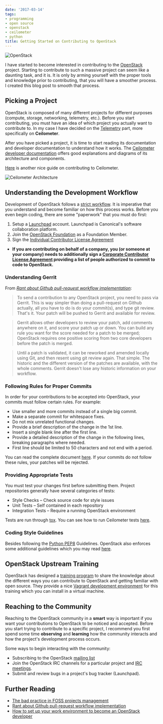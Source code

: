 ```yaml
---
date: '2017-03-14'
tags:
- programming
- open source
- openstack
- ceilometer
- python
title: Getting Started on Contributing to OpenStack
---
```


![OpenStack](http://seeklogo.com/images/O/openstack-logo-4A37C6FB5B-seeklogo.com.png)

I have started to become interested in contributing to the [OpenStack](https://www.openstack.org/) project. Starting to contribute to such a massive project can seem like a daunting task, and it is. It is only by arming yourself with the proper tools and knowledge prior to contributing, that you will have a smoother process. I created this blog post to smooth that process.

## Picking a Project

OpenStack is composed of many different projects for different purposes (compute, storage, networking, telemetry, etc.). Before you start contributing, you must have an idea of which project you actually want to contribute to. In my case I have decided on the [Telemetry](https://wiki.openstack.org/wiki/Telemetry) part, more specifically on **Ceilometer**.

After you have picked a project, it is time to start reading its documentation and developer documentation to understand how it works. The [Ceilometer developer documentation](https://docs.openstack.org/developer/ceilometer/) offers good explanations and diagrams of its architecture and components.

[Here](https://wiki.openstack.org/wiki/Ceilometer/Contributing) is another nice guide on contributing to Ceilometer.

<!--more-->

![Ceilometer Architecture](https://docs.openstack.org/developer/ceilometer/_images/ceilo-arch.png)

## Understanding the Development Workflow

Development of OpenStack follows a [strict workflow](https://docs.openstack.org/infra/manual/developers.html). It is imperative that you understand and become familiar on how this process works. Before you even begin coding, there are some "paperwork" that you must do first:

1. Setup a [Launchpad](https://launchpad.net/) account. Launchpad is Canonical's software collaboration platform.
2. Join the [OpenStack Foundation](https://www.openstack.org/join/) as a Foundation Member.
3. Sign the [Individual Contributor License Agreement](https://review.openstack.org/#/settings/agreements)
  - **If you are contributing on behalf of a company, you (or someone at your company) needs to additionally sign a [Corporate Contributor License Agreement](https://secure.echosign.com/public/hostedForm?formid=56JUVGT95E78X5) providing a list of people authorized to commit to code to OpenStack.**

### Understanding Gerrit

From *[Rant about Github pull-request workflow implementation](https://julien.danjou.info/blog/2013/rant-about-github-pull-request-workflow-implementation)*:

> To send a contribution to any OpenStack project, you need to pass via Gerrit. This is way simpler than doing a pull-request on Github actually, all you have to do is do your commit(s), and type git review. That's it. Your patch will be pushed to Gerrit and available for review.

>  Gerrit allows other developers to review your patch, add comments anywhere on it, and score your patch up or down. You can build any rule you want for the score needed for a patch to be merged; OpenStack requires one positive scoring from two core developers before the patch is merged.

>  Until a patch is validated, it can be reworked and amended locally using Git, and then resent using git review again. That simple. The historic and the different version of the patches are available, with the whole comments. Gerrit doesn't lose any historic information on your workflow.

### Following Rules for Proper Commits

In order for your contributions to be accepted into OpenStack, your commits must follow certain rules. For example:

- Use smaller and more commits instead of a single big commit.
- Make a separate commit for whitespace fixes.
- Do not mix unrelated functional changes.
- Provide a brief description of the change in the 1st line.
- Insert a single blank line after the first line.
- Provide a detailed description of the change in the following lines, breaking paragraphs where needed.
- First line should be limited to 50 characters and not end with a period.

You can read the complete document [here](https://wiki.openstack.org/wiki/GitCommitMessages). If your commits do not follow these rules, your patches will be rejected.

### Providing Appropriate Tests

You must test your changes first before submitting them. Project repositories generally have several categories of tests:

- Style Checks – Check source code for style issues
- Unit Tests – Self contained in each repository
- Integration Tests – Require a running OpenStack environment

Tests are run through [tox](http://tox.testrun.org/latest/). You can see how to run Ceilometer tests [here](https://docs.openstack.org/developer/ceilometer/testing.html).

### Coding Style Guidelines

Besides following the [Python PEP8](http://www.python.org/dev/peps/pep-0008/) Guidelines. OpenStack also enforces some additional guidelines which you may read [here](https://docs.openstack.org/developer/hacking/).

## OpenStack Upstream Training

OpenStack has designed a [training program](https://docs.openstack.org/upstream-training/) to share the knowledge about the different ways you can contribute to OpenStack and getting familiar with open source. They provide a nice [Vagrant development environment](https://github.com/kmARC/openstack-training-virtual-environment/) for this training which you can install in a virtual machine.

## Reaching to the Community

Reaching to the OpenStack community in a **smart** way is important if you want your contributions to OpenStack to be noticed and accepted. Before you start trying to contribute to a specific project, I recommend you first spend some time **observing** and **learning** how the community interacts and how the project's development process occurs.

Some ways to begin interacting with the community:

- Subscribing to the OpenStack [mailing list](http://lists.openstack.org/cgi-bin/mailman/listinfo/openstack-dev)
- Join the OpenStack IRC channels for a particular project and [IRC meetings](https://wiki.openstack.org/wiki/Meetings).
- Submit and review bugs in a project's bug tracker (Launchpad).

## Further Reading

- [The bad practice in FOSS projects management](https://julien.danjou.info/blog/2016/foss-projects-management-bad-practice)
- [Rant about Github pull-request workflow implementation](https://julien.danjou.info/blog/2013/rant-about-github-pull-request-workflow-implementation)
- [How to set up your work environment to become an OpenStack developer](http://superuser.openstack.org/articles/openstack-developer-beginner-setup/)